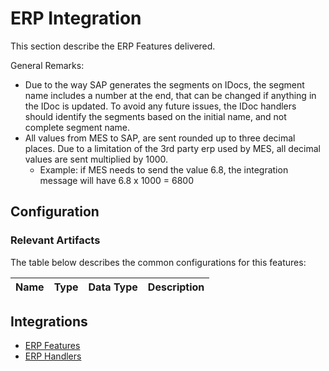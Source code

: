 ﻿# ERP Integration

This section describe the ERP Features delivered.

General Remarks:
* Due to the way SAP generates the segments on IDocs, the segment name includes a number at the end, that can be changed if anything in the IDoc is updated. To avoid any future issues, the IDoc handlers should identify the segments based on the initial name, and not complete segment name.
* All values from MES to SAP, are sent rounded up to three decimal places. Due to a limitation of the 3rd party erp used by MES, all decimal values are sent multiplied by 1000.
  * Example: if MES needs to send the value 6.8, the integration message will have 6.8 x 1000 = 6800 

## Configuration

### Relevant Artifacts
The table below describes the common configurations for this features:

|Name          | Type      |  Data Type | Description |
|:------------ | :-------- | :-------- | :-----------|

## Integrations
* [ERP Features](/AMSOsram/techspec>erpintegration>erpfeatures)
* [ERP Handlers](/AMSOsram/techspec>erpintegration>erphandlers)


